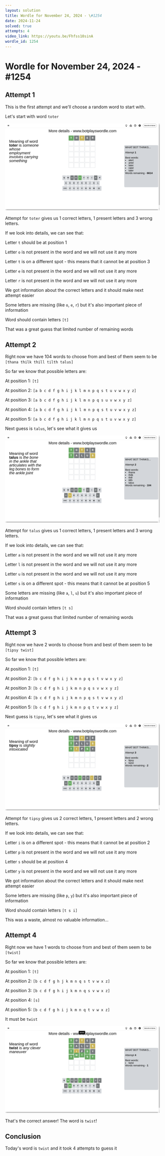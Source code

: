 ```yaml
---
layout: solution
title: Wordle for November 24, 2024 - \#1254
date: 2024-11-24
solved: true
attempts: 4
video_link: https://youtu.be/Fhfss10sinA
wordle_id: 1254
---
```


# Wordle for November 24, 2024 - \#1254

## Attempt 1

This is the first attempt and we'll choose a random word to start with.

Let's start with word `toter`

![Attempt 1](2024-11-24/attempt-1.png)

Attempt for `toter` gives us 1 correct letters, 1 present letters and 3 wrong letters.

If we look into details, we can see that:

Letter `t` should be at position 1

Letter `o` is not present in the word and we will not use it any more

Letter `t` is on a different spot - this means that it cannot be at position 3

Letter `e` is not present in the word and we will not use it any more

Letter `r` is not present in the word and we will not use it any more

We got information about the correct letters and it should make next attempt easier

Some letters are missing (like `o`, `e`, `r`) but it's also important piece of information

Word should contain letters `[t]`

That was a great guess that limited number of remaining words



## Attempt 2

Right now we have 104 words to choose from and best of them seem to be `[thana thilk thill tilth talus]`

So far we know that possible letters are:

At position 1: `[t]`

At position 2: `[a b c d f g h i j k l m n p q s t u v w x y z]`

At position 3: `[a b c d f g h i j k l m n p q s u v w x y z]`

At position 4: `[a b c d f g h i j k l m n p q s t u v w x y z]`

At position 5: `[a b c d f g h i j k l m n p q s t u v w x y z]`

Next guess is `talus`, let's see what it gives us

![Attempt 2](2024-11-24/attempt-2.png)

Attempt for `talus` gives us 1 correct letters, 1 present letters and 3 wrong letters.

If we look into details, we can see that:

Letter `a` is not present in the word and we will not use it any more

Letter `l` is not present in the word and we will not use it any more

Letter `u` is not present in the word and we will not use it any more

Letter `s` is on a different spot - this means that it cannot be at position 5

Some letters are missing (like `a`, `l`, `u`) but it's also important piece of information

Word should contain letters `[t s]`

That was a great guess that limited number of remaining words



## Attempt 3

Right now we have 2 words to choose from and best of them seem to be `[tipsy twist]`

So far we know that possible letters are:

At position 1: `[t]`

At position 2: `[b c d f g h i j k m n p q s t v w x y z]`

At position 3: `[b c d f g h i j k m n p q s v w x y z]`

At position 4: `[b c d f g h i j k m n p q s t v w x y z]`

At position 5: `[b c d f g h i j k m n p q t v w x y z]`

Next guess is `tipsy`, let's see what it gives us

![Attempt 3](2024-11-24/attempt-3.png)

Attempt for `tipsy` gives us 2 correct letters, 1 present letters and 2 wrong letters.

If we look into details, we can see that:

Letter `i` is on a different spot - this means that it cannot be at position 2

Letter `p` is not present in the word and we will not use it any more

Letter `s` should be at position 4

Letter `y` is not present in the word and we will not use it any more

We got information about the correct letters and it should make next attempt easier

Some letters are missing (like `p`, `y`) but it's also important piece of information

Word should contain letters `[t s i]`

This was a waste, almost no valuable information...



## Attempt 4

Right now we have 1 words to choose from and best of them seem to be `[twist]`

So far we know that possible letters are:

At position 1: `[t]`

At position 2: `[b c d f g h j k m n q s t v w x z]`

At position 3: `[b c d f g h i j k m n q s v w x z]`

At position 4: `[s]`

At position 5: `[b c d f g h i j k m n q t v w x z]`

It must be `twist`

![Attempt 4](2024-11-24/attempt-4.png)

That's the correct answer! The word is `twist`!

## Conclusion

Today's word is `twist` and it took 4 attempts to guess it

